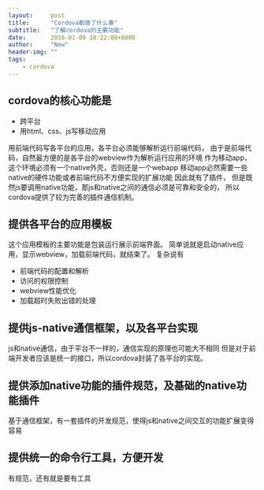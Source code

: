 ```yaml
---
layout:     post
title:      "Cordova都做了什么事"
subtitle:   "了解cordova的主要功能"
date:       2016-01-09 18:22:00+0800
author:     "New"
header-img: ""
tags:
    - cordova
---
```


## cordova的核心功能是
- 跨平台
- 用html、css、js写移动应用

用前端代码写各平台的应用，各平台必须能够解析运行前端代码，
由于是前端代码，自然最方便的是各平台的webview作为解析运行应用的环境
作为移动app，这个环境必须有一个native外壳，否则还是一个webapp
移动app必然需要一些native的硬件功能或者前端代码不方便实现的扩展功能
因此就有了插件，
但是既然js要调用native功能，那js和native之间的通信必须是可靠和安全的，
所以cordova提供了较为完善的插件通信机制。

## 提供各平台的应用模板
这个应用模板的主要功能是包装运行展示前端界面。
简单说就是启动native应用，显示webview，加载前端代码，就结束了。
复杂说有
- 前端代码的配置和解析
- 访问的权限控制
- webview性能优化
- 加载超时失败出错的处理

## 提供js-native通信框架，以及各平台实现
js和native通信，由于平台不一样的，通信实现的原理也可能大不相同
但是对于前端开发者应该是统一的接口，所以cordova封装了各平台的实现。

## 提供添加native功能的插件规范，及基础的native功能插件
基于通信框架，有一套插件的开发规范，使得js和native之间交互的功能扩展变得容易

## 提供统一的命令行工具，方便开发
有规范，还有就是要有工具
